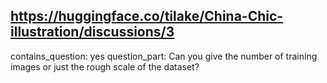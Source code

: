 ## https://huggingface.co/tilake/China-Chic-illustration/discussions/3

contains_question: yes
question_part: Can you give the number of training images or just the rough scale of the dataset?